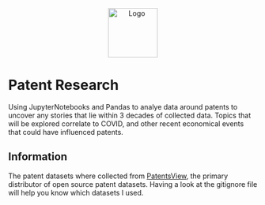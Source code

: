 <div align="center">
  <img alt="Logo" src="https://emoral435.github.io/images-repo/patentLOGO.svg" width="100" />
</div>

# Patent Research

Using JupyterNotebooks and Pandas to analye data around patents to uncover any stories that lie within 3 decades of collected data. Topics that will be explored correlate to COVID, and other recent economical events that could have influenced patents.

## Information

The patent datasets where collected from [PatentsView](https://patentsview.org/download/data-download-tables), the primary distributor of open source patent datasets. Having a look at the gitignore file will help you know which datasets I used.
